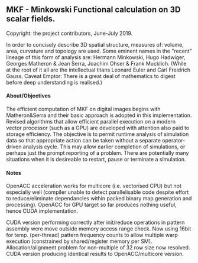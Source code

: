 ## MKF - Minkowski Functional calculation on 3D scalar fields.
Copyright: the project contributors, June-July 2019.

In order to concisely describe 3D spatial structure, measures of: volume, area, curvature and topology are used.
Some eminent names in the "recent" lineage of this form of analysis are: Hermann Minkowski, Hugo Hadwiger, 
Georges Matheron & Jean Serra, Joachim Ohser & Frank Mucklich. (While at the root of it all are the intellectual titans
Leonard Euler and Carl Freidrich Gauss. Caveat Emptor: There is a great deal of mathematics to digest before deep
understanding is realised.)


#### About/Objectives

The efficient computation of MKF on digital images begins with Matheron&Serra and their basic approach is adopted
in this implementation. Revised algorithms that allow efficient parallel execution on a modern vector processor
(such as a GPU) are developed with attention also paid to storage efficiency. The objective is to permit runtime
analysis of simulation data so that appropriate action can be taken without a separate operator-driven analysis
cycle. This may allow earlier completion of simulations, or perhaps just the prompt reporting of a problem.
There are potentially many situations when it is desireable to restart, pause or terminate a simulation.


#### Notes

OpenACC acceleration works for multicore (i.e. vectorised CPU) but not especially well (compiler unable to detect
parallelisable code despite effort to reduce/eliminate dependancies within packed binary map generation and processing).
OpenACC for GPU target so far produces nothing useful, hence CUDA implementation. 

CUDA version performing correctly after init/reduce operations in pattern assembly were move outside memory access range
check. Now using 16bit for temp. (per-thread) pattern frequency counts to allow multiple warp execution (constrained by
shared/register memory per SM). Allocation/alignment problem for non-multiple of 32 row size now resolved. CUDA version 
producing identical results to OpenACC/multicore version.

